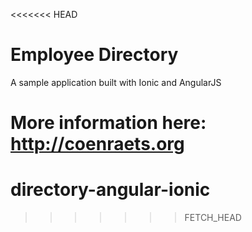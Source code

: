<<<<<<< HEAD
# Employee Directory #

A sample application built with Ionic and AngularJS

More information here: http://coenraets.org
=======
directory-angular-ionic
=======================
>>>>>>> FETCH_HEAD
